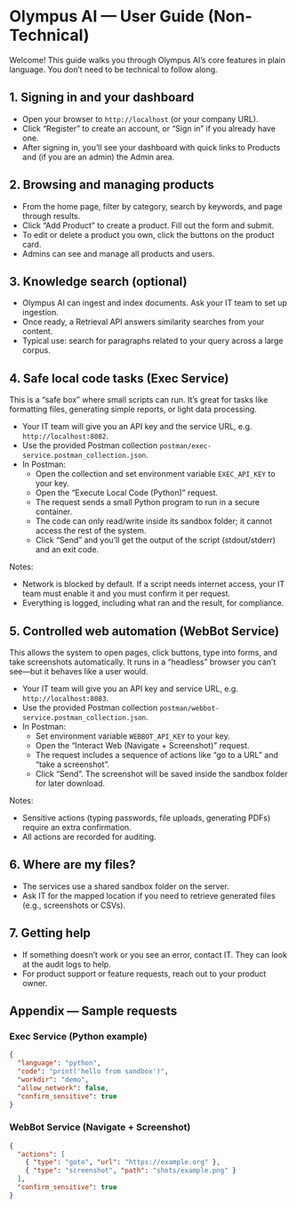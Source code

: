 # Olympus AI — User Guide (Non-Technical)

Welcome! This guide walks you through Olympus AI’s core features in plain language. You don’t need to be technical to follow along.

## 1. Signing in and your dashboard

- Open your browser to `http://localhost` (or your company URL).
- Click “Register” to create an account, or “Sign in” if you already have one.
- After signing in, you’ll see your dashboard with quick links to Products and (if you are an admin) the Admin area.

## 2. Browsing and managing products

- From the home page, filter by category, search by keywords, and page through results.
- Click “Add Product” to create a product. Fill out the form and submit.
- To edit or delete a product you own, click the buttons on the product card.
- Admins can see and manage all products and users.

## 3. Knowledge search (optional)

- Olympus AI can ingest and index documents. Ask your IT team to set up ingestion.
- Once ready, a Retrieval API answers similarity searches from your content.
- Typical use: search for paragraphs related to your query across a large corpus.

## 4. Safe local code tasks (Exec Service)

This is a “safe box” where small scripts can run. It’s great for tasks like formatting files, generating simple reports, or light data processing.

- Your IT team will give you an API key and the service URL, e.g. `http://localhost:8082`.
- Use the provided Postman collection `postman/exec-service.postman_collection.json`.
- In Postman:
  - Open the collection and set environment variable `EXEC_API_KEY` to your key.
  - Open the “Execute Local Code (Python)” request.
  - The request sends a small Python program to run in a secure container.
  - The code can only read/write inside its sandbox folder; it cannot access the rest of the system.
  - Click “Send” and you’ll get the output of the script (stdout/stderr) and an exit code.

Notes:

- Network is blocked by default. If a script needs internet access, your IT team must enable it and you must confirm it per request.
- Everything is logged, including what ran and the result, for compliance.

## 5. Controlled web automation (WebBot Service)

This allows the system to open pages, click buttons, type into forms, and take screenshots automatically. It runs in a “headless” browser you can’t see—but it behaves like a user would.

- Your IT team will give you an API key and service URL, e.g. `http://localhost:8083`.
- Use the provided Postman collection `postman/webbot-service.postman_collection.json`.
- In Postman:
  - Set environment variable `WEBBOT_API_KEY` to your key.
  - Open the “Interact Web (Navigate + Screenshot)” request.
  - The request includes a sequence of actions like “go to a URL” and “take a screenshot”.
  - Click “Send”. The screenshot will be saved inside the sandbox folder for later download.

Notes:

- Sensitive actions (typing passwords, file uploads, generating PDFs) require an extra confirmation.
- All actions are recorded for auditing.

## 6. Where are my files?

- The services use a shared sandbox folder on the server.
- Ask IT for the mapped location if you need to retrieve generated files (e.g., screenshots or CSVs).

## 7. Getting help

- If something doesn’t work or you see an error, contact IT. They can look at the audit logs to help.
- For product support or feature requests, reach out to your product owner.

## Appendix — Sample requests

### Exec Service (Python example)

```json
{
  "language": "python",
  "code": "print('hello from sandbox')",
  "workdir": "demo",
  "allow_network": false,
  "confirm_sensitive": true
}
```

### WebBot Service (Navigate + Screenshot)

```json
{
  "actions": [
    { "type": "goto", "url": "https://example.org" },
    { "type": "screenshot", "path": "shots/example.png" }
  ],
  "confirm_sensitive": true
}
```

